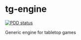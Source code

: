 # tg-engine

[![PDD status](https://www.0pdd.com/svg?name=nergal-perm/tg-engine)](https://www.0pdd.com/p?name=nergal-perm/tg-engine)

Generic engine for tabletop games
